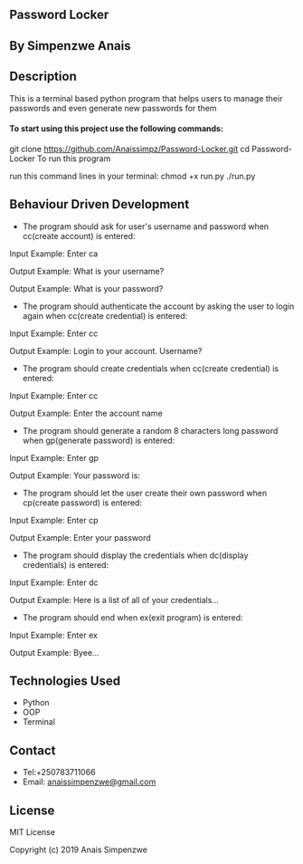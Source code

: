 ## Password Locker

## By Simpenzwe Anais

## Description

This is a terminal based python program that helps users to manage their passwords and even generate new passwords for them

#### To start using this project use the following commands:

git clone https://github.com/Anaissimpz/Password-Locker.git
cd Password-Locker
To run this program

run this command lines in your terminal:
chmod +x run.py
./run.py
## Behaviour Driven Development

* The program should ask for user's username and password when cc(create account) is entered:

Input Example: Enter ca

Output Example: What is your username?

Output Example: What is your password?

* The program should authenticate the account by asking the user to login again when cc(create credential) is entered:

Input Example: Enter cc

Output Example: Login to your account. Username?

* The program should create credentials when cc(create credential) is entered:

Input Example: Enter cc

Output Example: Enter the account name

* The program should generate a random 8 characters long password when gp(generate password) is entered:

Input Example: Enter gp

Output Example: Your password is:

* The program should let the user create their own password when cp(create password) is entered:

Input Example: Enter cp

Output Example: Enter your password

* The program should display the credentials when dc(display credentials) is entered:

Input Example: Enter dc

Output Example: Here is a list of all of your credentials...

* The program should end when ex(exit program) is entered:

Input Example: Enter ex

Output Example: Byee...
## Technologies Used
* Python
* OOP
* Terminal

## Contact

* Tel:+250783711066
* Email: anaissimpenzwe@gmail.com

## License

MIT License

Copyright (c) 2019 Anais Simpenzwe